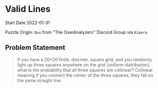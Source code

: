 # Valid Lines
Start Date 2022-01-31

Puzzle Origin: `Dox` from "The OverAnalyzers" Discord Group via `Kiaera`

Problem Statement
-----------------

> If you have a 20*20 finite, discrete, square grid, and you randomly light up three squares anywhere on the grid (uniform distribution), what is the probability that all three squares are collinear?
> Collinear meaning if you connect the center of the three squares, they fall on the same straight line.
